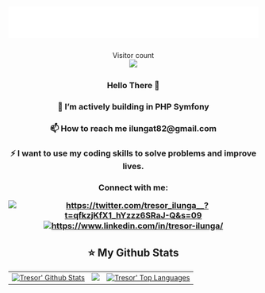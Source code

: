 <h1 align="center"><img src="./name.svg" ></h1>

<p align="center"> 
  Visitor count<br>
  <img src="https://profile-counter.glitch.me/Tresor-ilunga/count.svg" />
</p>

<h3 align="center">Hello There 👋</h3>

<h3 align="center"> 🌱 I’m actively building in PHP Symfony</h3>

<h3 align="center"> 📫 How to reach me ilungat82@gmail.com</h3>

<h3 align="center">⚡ I want to use my coding skills to solve problems and improve lives.</h3>

<h3 align="center">Connect with me: <p>
<a href="https://twitter.com/tresor_ilunga__?t=qfkzjKfX1_hYzzz6SRaJ-Q&s=09" target="blank"><img align="center" src="https://raw.githubusercontent.com/rahuldkjain/github-profile-readme-generator/master/src/images/icons/Social/twitter.svg" alt="https://twitter.com/tresor_ilunga__?t=qfkzjKfX1_hYzzz6SRaJ-Q&s=09" height="30" width="40" /></a>
<a href="https://www.linkedin.com/in/tresor-ilunga/" target="blank"><img align="center" src="https://raw.githubusercontent.com/rahuldkjain/github-profile-readme-generator/master/src/images/icons/Social/linked-in-alt.svg" alt="https://www.linkedin.com/in/tresor-ilunga/" height="30" width="40" /></a>
</p>
</h3>


<h2 align="center">⭐  My Github Stats</h2>

<table>
    <tr>
        <td>
            <a href="https://github.com/Tresor-ilunga"><img alt="Tresor' Github Stats" src="https://github-readme-stats.vercel.app/api?username=Tresor-ilunga&show_icons=true&count_private=true&theme=react&hide_border=true&bg_color=1d2a3a" />
        </td>
        <td>
            <a href="http://www.github.com/Tresor-ilunga"><img src="https://github-readme-streak-stats.herokuapp.com/?user=Tresor-ilunga&stroke=ffffff&background=1d2a3a&ring=5BCDEC&fire=5BCDEC&currStreakNum=ffffff&currStreakLabel=5BCDEC&sideNums=ffffff&sideLabels=ffffff&dates=ffffff&hide_border=true" /></a>
        </td>
        </td>
        <td>
            <a align="center" href="https://github.com/Tresor-ilunga"><img alt="Tresor' Top Languages" src="https://github-readme-stats.vercel.app/api/top-langs/?username=Tresor-ilunga&langs_count=8&count_private=true&layout=compact&theme=react&hide_border=true&bg_color=1d2a3a"/></a>
        </td>
    </tr>
</table>